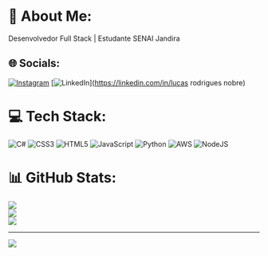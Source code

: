 # 💫 About Me:
Desenvolvedor Full Stack | Estudante SENAI Jandira


## 🌐 Socials:
[![Instagram](https://img.shields.io/badge/Instagram-%23E4405F.svg?logo=Instagram&logoColor=white)](https://instagram.com/axvancel) [![LinkedIn](https://img.shields.io/badge/LinkedIn-%230077B5.svg?logo=linkedin&logoColor=white)](https://linkedin.com/in/lucas rodrigues nobre) 

# 💻 Tech Stack:
![C#](https://img.shields.io/badge/c%23-%23239120.svg?style=plastic&logo=csharp&logoColor=white) ![CSS3](https://img.shields.io/badge/css3-%231572B6.svg?style=plastic&logo=css3&logoColor=white) ![HTML5](https://img.shields.io/badge/html5-%23E34F26.svg?style=plastic&logo=html5&logoColor=white) ![JavaScript](https://img.shields.io/badge/javascript-%23323330.svg?style=plastic&logo=javascript&logoColor=%23F7DF1E) ![Python](https://img.shields.io/badge/python-3670A0?style=plastic&logo=python&logoColor=ffdd54) ![AWS](https://img.shields.io/badge/AWS-%23FF9900.svg?style=plastic&logo=amazon-aws&logoColor=white) ![NodeJS](https://img.shields.io/badge/node.js-6DA55F?style=plastic&logo=node.js&logoColor=white)
# 📊 GitHub Stats:
![](https://github-readme-stats.vercel.app/api?username=lucsnobre&theme=dark&hide_border=true&include_all_commits=false&count_private=false)<br/>
![](https://github-readme-streak-stats.herokuapp.com/?user=lucsnobre&theme=dark&hide_border=true)<br/>
![](https://github-readme-stats.vercel.app/api/top-langs/?username=lucsnobre&theme=dark&hide_border=true&include_all_commits=false&count_private=false&layout=compact)

---
[![](https://visitcount.itsvg.in/api?id=lucsnobre&icon=6&color=5)](https://visitcount.itsvg.in)

<!-- Proudly created with GPRM ( https://gprm.itsvg.in ) -->
